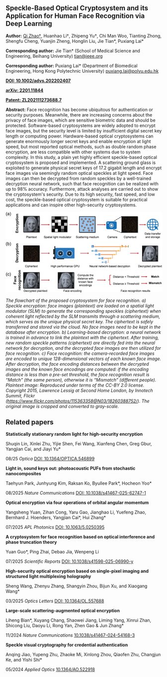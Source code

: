 ## Speckle-Based Optical Cryptosystem and its Application for Human Face Recognition via Deep Learning

**Author:** <u>Qi Zhao†</u>, Huanhao Li†, Zhipeng Yu†, Chi Man Woo, Tianting Zhong, Shengfu Cheng, Yuanjin Zheng, Honglin Liu, Jie Tian\*, Puxiang Lai\*

**Corresponding author:** Jie Tian* (School of Medical Science and Engineering, Beihang University) tian@ieee.org

**Corresponding author:** Puxiang Lai* (Department of Biomedical Engineering, Hong Kong Polytechnic University) puxiang.lai@polyu.edu.hk

**[DOI: 10.1002/advs.202202407](https://doi.org/10.1002/advs.202202407)**

**[arXiv: 2201.11844](https://arxiv.org/abs/2201.11844)**

**[Patent: ZL202111273688.7](https://research.polyu.edu.hk/en/publications/一种基于光学散斑的加密人脸识别方法和系统)**

**Abstract:** Face recognition has become ubiquitous for authentication or security purposes. 
Meanwhile, there are increasing concerns about the privacy of face images, which are 
sensitive biometric data and should be protected. Software-based cryptosystems are 
widely adopted to encrypt face images, but the security level is limited by insufficient 
digital secret key length or computing power. Hardware-based optical cryptosystems can 
generate enormously longer secret keys and enable encryption at light speed, but most 
reported optical methods, such as double random phase encryption, are less compatible 
with other systems due to system complexity. In this study, a plain yet highly efficient 
speckle-based optical cryptosystem is proposed and implemented. A scattering ground glass 
is exploited to generate physical secret keys of 17.2 gigabit length and encrypt face images 
via seemingly random optical speckles at light speed. Face images can then be decrypted from 
random speckles by a well-trained decryption neural network, such that face recognition can 
be realized with up to 98% accuracy. Furthermore, attack analyses are carried out to show 
the cryptosystem's security. Due to its high security, fast speed, and low cost, the 
speckle-based optical cryptosystem is suitable for practical applications and can inspire 
other high-security cryptosystems.


![Algorithm](/Publication/speckle_based_cryptosystem.jpg)

_The flowchart of the proposed cryptosystem for face recognition. a) Speckle encryption: 
face images (plaintext) are loaded on a spatial light modulator (SLM) to generate the 
corresponding speckles (ciphertext) when coherent light reflected by the SLM transmits 
through a scattering medium, which serves as the unique physical secret key. The ciphertext 
is safely transferred and stored via the cloud. No face images need to be kept in the database 
after encryption. b) Learning-based decryption: a neural network is trained in advance to link 
the plaintext with the ciphertext. After training, new random speckle patterns (ciphertext) 
are directly fed into the neural network for decryption, and the decrypted face images are 
then utilized for face recognition. c) Face recognition: the camera-recorded face images are 
encoded to unique 128-dimensional vectors of each known face image. After decryption, the 
face encoding distances between the decrypted images and the known face encodings are computed: 
if the encoding distance is less than a pre-set threshold, the face recognition result is “Match” 
(the same person), otherwise it is “Mismatch” (different people). Plaintext image: Reproduced 
under terms of the CC-BY 2.0 license. Copyright 2015, Lawrence Lessig at Second Home London, 
by Innotech Summit, Flickr (https://www.flickr.com/photos/115363358@N03/18260388752/). The 
original image is cropped and converted to gray-scale._


## Related papers

**Statistically stationary random light for high-security encryption**

Shuqin Lin, Xinlei Zhu, Yijie Shen, Fei Wang, Xianfeng Chen, Greg Gbur, Yangjian Cai, and Jiayi Yu\*

08/25 _Optica_ [DOI: 10.1364/OPTICA.546899](https://doi.org/10.1364/OPTICA.546899)

**Light in, sound keys out: photoacoustic PUFs from stochastic nanocomposites**

Taehyun Park, Junhyung Kim, Raksan Ko, Byullee Park\*, Hocheon Yoo\*

08/2025 _Nature Communications_ [DOI: 10.1038/s41467-025-62747-1](https://doi.org/10.1038/s41467-025-62747-1)

**Optical encryption via four operations of orbital angular momentum**

Yangsheng Yuan, Zihan Cong, Yaru Gao, Jianghao Li, Yuefeng Zhao, Bernhard J. Hoenders, Yangjian Cai\*, Hui Zhang\*

07/2025 _APL Photonics_ [DOI: 10.1063/5.0250395](https://doi.org/10.1063/5.0250395)

**A cryptosystem for face recognition based on optical interference and phase truncation theory**

Yuan Guo\*, Ping Zhai, Debao Jia, Wenpeng Li 

07/2025 _Scientific Reports_ [DOI: 10.1038/s41598-025-06990-y](https://doi.org/10.1038/s41598-025-06990-y)

**High-security optical encryption based on single-pixel imaging and structured light multiplexing holography**

Sheng Wang, Zhenyu Zhang, Shangyin Zhou, Bijun Xu, and Xiaogang Wang\*

03/2025 _Optics Letters_ [DOI: 10.1364/OL.557688](https://doi.org/10.1364/OL.557688)

**Large-scale scattering-augmented optical encryption**

Liheng Bian\*, Xuyang Chang, Shaowei Jiang, Liming Yang, Xinrui Zhan, Shicong Liu, Daoyu Li, Rong Yan, Zhen Gao & Jun Zhang\*

11/2024 _Nature Communications_ [10.1038/s41467-024-54168-3](https://doi.org/10.1038/s41467-024-54168-3)

**Speckle visual cryptography for credential authentication**

Anqing Jiao, Yupeng Zhu, Zhaoke Mi, Xinlong Zhou, Qiaofen Zhu, Changjun Ke, and Yishi Shi\*

05/2024 _Applied Optics_ [10.1364/AO.522918](https://doi.org/10.1364/AO.522918)

